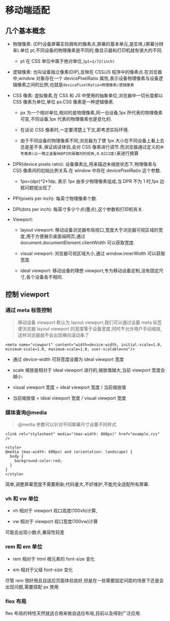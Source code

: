 # 移动端适配

## 几个基本概念

- 物理像素: (DP)设备屏幕实际拥有的像素点,屏幕的基本单元,是实体,(屏幕分辨率).单位 pt,不同设备的物理像素是不同的,像显示器和打印机就有很大的不同.

  - pt 在 CSS 单位中属于绝对单位,`1pt=1/72(inch)`

- 逻辑像素: 也叫设备独立像素(DIP),反映在 CSS/JS 程序中的像素点.在浏览器中,window 对象存在一个 devicePixelRatio 属性,表示设备物理像素与设备逻辑像素之间的比例,也就是`devicePixelRatio=物理像素/逻辑像素`

- CSS 像素: 虚拟像素,在 CSS 和 JS 中使用的抽象单位,浏览器中一切长度都以 CSS 像素为单位,单位 px.CSS 像素是一种逻辑像素.

  - px 为一个相对单位,相对的是物理像素,同一台设备,1px 所代表的物理像素可变,不同设备,1px 代表的物理像素也是变化的.

  - 在谈论 CSS 像素时,一定要清楚上下文,即考虑实际环境.

  - 由于不同设备的物理像素不同,浏览器为了使 1px 大小在不同设备上看上去总是差不多,保证阅读体验,会对 CSS 像素进行调节.而浏览器通过定义的`参考像素(以一臂之遥看96DPI的屏幕时的视角,0.0213度)`来进行换算

- DPR(device pixels ratio): 设备像素比,用来描述未缩放状态下,物理像素与 CSS 像素间的初始比例关系.在 window 中存在 devicePixelRatio 这个参数.

  - 1px=(dpr)^2\*1dp, 表示 1px 由多少物理像素组成,当 DPR 不为 1 时,1px 边框问题就出现了.

- PPI(pixels per inch): 每英寸物理像素个数.

- DPI(dots per inch): 每英寸多少个点(墨点),这个参数和打印机有关.

- Viewport:

  - layout viewport: 移动设备浏览器布局视口,宽度大于浏览器可视区域的宽度,用于方便展示桌面端网页,通过 document.documentElement.clientWidth 可以获取宽度.

  - visual viewport: 浏览器可视区域大小,通过 window.innerWidth 可以获取宽度.

  - ideal viewport: 移动设备的理想 viewport,专为移动设备定制,没有固定尺寸,各个设备各不相同.

## 控制 viewport

### 通过 meta 标签控制

> 移动设备 viewport 默认为 layout viewport,我们可以通过设置 meta 标签使浏览器 layout viewport 的宽度等于设备宽度,同时不允许用户手动缩放,这样浏览器就不会出现横向滚动条了

`<meta name="viewport" content="width=device-width, initial-scale=1.0, minimum-scale=1.0, maximum-scale=1.0, user-scalable=no"/>`

- 通过 device-width 可将宽度设置为 ideal viewport 宽度

- scale 缩放是相对于 ideal viewport 进行的,缩放值越大,当前 viewport 宽度会越小.

- visual viewport 宽度 = ideal viewport 宽度 / 当前缩放值

- 当前缩放值 = ideal viewport 宽度 / visual viewport 宽度

### 媒体查询@media

> @media 参数可以针对不同屏幕尺寸设置不同样式.

```
<link rel="stylesheet" media="(max-width: 800px)" href="example.css" />

<style>
@media (max-width: 600px) and (orientation: landscape) {
  body {
    background-color:red;
  }
}
</style>
```

简单,调整屏幕宽度不需要刷新;代码量大,不好维护,不能完全适配所有屏幕.

### vh 和 vw 单位

- vh 相对于 viewport 视口高度(100vh)计算,

- vw 相对于 viewport 视口宽度(100vw)计算

可能会出现小数点,兼容性较差

### rem 和 em 单位

- rem 相对于 html 根元素的 font-size 变化

- em 相对于父级 font-size 变化

尽管 rem 很好用且自适应页面体验良好,但是在一些需要固定间距的场景下还是会出现问题,需要搭配 px 使用

### flex 布局

flex 布局的特性天然就适合用来做自适应布局,目前以及得到广泛应用.
